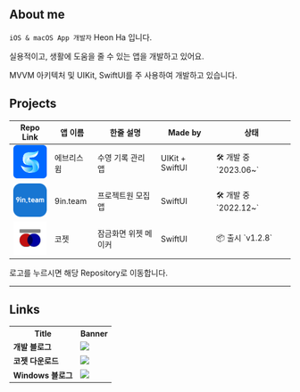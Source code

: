
## About me
`iOS & macOS App 개발자` Heon Ha 입니다. 

실용적이고, 생활에 도움을 줄 수 있는 앱을 개발하고 있어요.

MVVM 아키텍처 및 UIKit, SwiftUI를 주 사용하여 개발하고 있습니다.


## Projects

<table>
  <thead>
    <tr>
      <th>Repo Link</th>
      <th>앱 이름</th>
      <th>한줄 설명</th>
      <th>Made by</th>
      <th>상태</th>
    </tr>
  </thead>
  <tbody>
    <tr>
      <td><a href="https://github.com/heonha/everyswim-ios"><img src="assets/everyswim.png" alt="everyswim" width=64></a></td>
      <td>에브리스윔</td>
      <td>수영 기록 관리 앱</td>
      <td>UIKit + SwiftUI</td>
      <td>🛠️ 개발 중 `2023.06~`</td>
    </tr>
    <tr>
      <td><a href="https://github.com/9in-team/iOS"><img src="assets/nineInteam.svg" alt="구인팀" width=64></a></td>
      <td>9in.team</td>
      <td>프로젝트원 모집 앱</td>
      <td>SwiftUI</td>
      <td>🛠️ 개발 중 `2022.12~`</td>
    </tr>
    <tr>
      <td><a href="https://github.com/heonha/koget-ios"><img src="assets/koget.svg" alt="코젯" width=64></a></td>
      <td>코젯</td>
      <td>잠금화면 위젯 메이커</td>
      <td>SwiftUI</td>
      <td>📦 출시 `v1.2.8`</td>
    </tr>
  </tbody>
</table>

로고를 누르시면 해당 Repository로 이동합니다.

---

## Links

<table>
<tr>
    <th>Title</th>
    <th>Banner</th>
</tr>
<tr>
    <td><strong>개발 블로그</strong></td>
    <td><a href="https://www.heon.dev"><img src="https://img.shields.io/badge/heon.dev-black?style=for-the-badge&logo=notion&logoColor=white" width=150></a></td>
</tr>
<tr>
    <td><strong>코젯 다운로드</strong></td>
    <td><a href="https://apps.apple.com/kr/app/%EC%BD%94%EC%A0%AF/id1667453723"><img src="https://github.com/heonha/heonha/assets/60867281/c3f72221-d1c5-43c5-8b26-ef678a74105b" width=150></a></td>
</tr>
<tr>
    <td><strong>Windows 블로그</strong></td>
    <td><a href="https://blog.heon.dev"><img src="https://img.shields.io/badge/heon.dev-white?style=for-the-badge&logo=tistory&logoColor=e24c34" width=150></a></td>
</tr>
</table>



